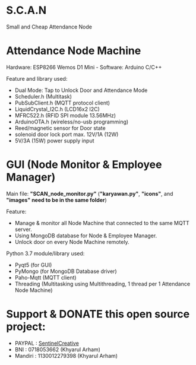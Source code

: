# S.C.A.N
 Small and Cheap Attendance Node

# Attendance Node Machine
Hardware: ESP8266 Wemos D1 Mini - Software: Arduino C/C++

Feature and library used:
 - Dual Mode: Tap to Unlock Door and Attendance Mode
 - Scheduler.h (Multitask)
 - PubSubClient.h (MQTT protocol client)
 - LiquidCrystal_I2C.h (LCD16x2 I2C)
 - MFRC522.h (RFID SPI module 13.56MHz)
 - ArduinoOTA.h (wireless/no-usb programming)
 - Reed/magnetic sensor for Door state
 - solenoid door lock port max. 12V/1A (12W)
 - 5V/3A (15W) power supply input

# GUI (Node Monitor & Employee Manager)
Main file: **"SCAN_node_monitor.py"** (**"karyawan.py"**, **"icons"**, and **"images" need to be in the same folder**)

Feature:
 - Manage & monitor all Node Machine that connected to the same MQTT server.
 - Using MongoDB database for Node & Employee Manager.
 - Unlock door on every Node Machine remotely.

Python 3.7 module/library used:
 - Pyqt5 (for GUI)
 - PyMongo (for MongoDB Database driver)
 - Paho-Mqtt (MQTT client)
 - Threading (Multitasking using Multithreading, 1 thread per 1 Attendance Node Machine)

# Support & DONATE this open source project:
  - PAYPAL  : [SentinelCreative](https://www.paypal.me/sentinelcreative "PAYPAL")
  - BNI     : 0718053662 (Khyarul Arham)
  - Mandiri : 1130012279398 (Khyarul Arham)
